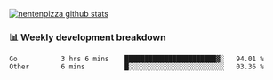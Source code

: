 [![nentenpizza github stats](https://github-readme-stats.vercel.app/api?username=nentenpizza&count_private=true)](https://github.com/anuraghazra/github-readme-stats)

### 📊 Weekly development breakdown
<!--START_SECTION:waka-->

```text
Go           3 hrs 6 mins    ███████████████████████▓░   94.01 %
Other        6 mins          █░░░░░░░░░░░░░░░░░░░░░░░░   03.36 %
```

<!--END_SECTION:waka-->

